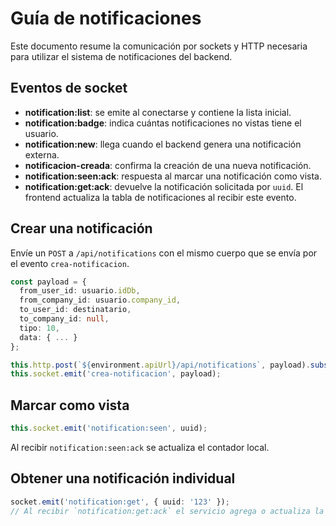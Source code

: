 # Guía de notificaciones

Este documento resume la comunicación por sockets y HTTP necesaria para utilizar el sistema de notificaciones del backend.

## Eventos de socket
- **notification:list**: se emite al conectarse y contiene la lista inicial.
- **notification:badge**: indica cuántas notificaciones no vistas tiene el usuario.
- **notification:new**: llega cuando el backend genera una notificación externa.
- **notificacion-creada**: confirma la creación de una nueva notificación.
- **notification:seen:ack**: respuesta al marcar una notificación como vista.
- **notification:get:ack**: devuelve la notificación solicitada por `uuid`. El
  frontend actualiza la tabla de notificaciones al recibir este evento.

## Crear una notificación
Envíe un `POST` a `/api/notifications` con el mismo cuerpo que se envía por el evento `crea-notificacion`.

```ts
const payload = {
  from_user_id: usuario.idDb,
  from_company_id: usuario.company_id,
  to_user_id: destinatario,
  to_company_id: null,
  tipo: 10,
  data: { ... }
};

this.http.post(`${environment.apiUrl}/api/notifications`, payload).subscribe();
this.socket.emit('crea-notificacion', payload);
```

## Marcar como vista

```ts
this.socket.emit('notification:seen', uuid);
```

Al recibir `notification:seen:ack` se actualiza el contador local.

## Obtener una notificación individual

```ts
socket.emit('notification:get', { uuid: '123' });
// Al recibir `notification:get:ack` el servicio agrega o actualiza la notificación
```

